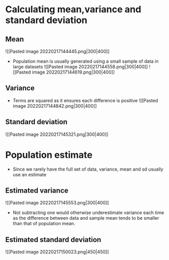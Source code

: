 # Calculating mean,variance and standard deviation
## Mean
![[Pasted image 20220217144445.png|300|400]]
- Population mean is usually generated using a small sample of data in large datasets
![[Pasted image 20220217144558.png|300|400]]
![[Pasted image 20220217144619.png|300|400]]
## Variance
- Terms are squared as it ensures each difference is positive
![[Pasted image 20220217144842.png|300|400]]
## Standard deviation
![[Pasted image 20220217145321.png|300|400]]

# Population estimate
- Since we rarely have the full set of data, variance, mean and sd usually use an estimate
## Estimated variance
![[Pasted image 20220217145553.png|300|400]]
- Not subtracting one would otherwise underestimate variance each time as the difference between data and sample mean tends to be smaller than that of population mean.
## Estimated standard deviation
![[Pasted image 20220217150023.png|450|450]]